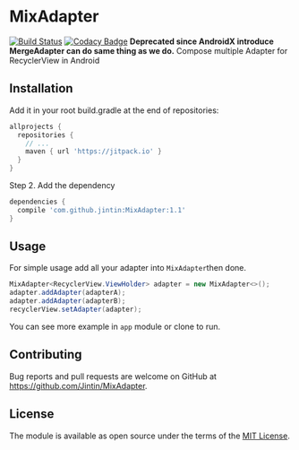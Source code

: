 # MixAdapter

[![Build Status](https://travis-ci.org/Jintin/MixAdapter.svg?branch=master)](https://travis-ci.org/Jintin/MixAdapter)
[![Codacy Badge](https://api.codacy.com/project/badge/Grade/da2c855d2b8341f39205f4d87d6790db)](https://www.codacy.com/app/Jintin/MixAdapter?utm_source=github.com&amp;utm_medium=referral&amp;utm_content=Jintin/MixAdapter&amp;utm_campaign=Badge_Grade)
**Deprecated since AndroidX introduce MergeAdapter can do same thing as we do.**
Compose multiple Adapter for RecyclerView in Android

## Installation

Add it in your root build.gradle at the end of repositories:
```groovy
allprojects {
  repositories {
    // ...
    maven { url 'https://jitpack.io' }
  }
}
```
Step 2. Add the dependency
```groovy
dependencies {
  compile 'com.github.jintin:MixAdapter:1.1'
}
```

## Usage

For simple usage add all your adapter into `MixAdapter`then done.
```java
MixAdapter<RecyclerView.ViewHolder> adapter = new MixAdapter<>();
adapter.addAdapter(adapterA);
adapter.addAdapter(adapterB);
recyclerView.setAdapter(adapter);
```
You can see more example in `app` module or clone to run.

## Contributing

Bug reports and pull requests are welcome on GitHub at <https://github.com/Jintin/MixAdapter>.

## License

The module is available as open source under the terms of the [MIT License](http://opensource.org/licenses/MIT).
